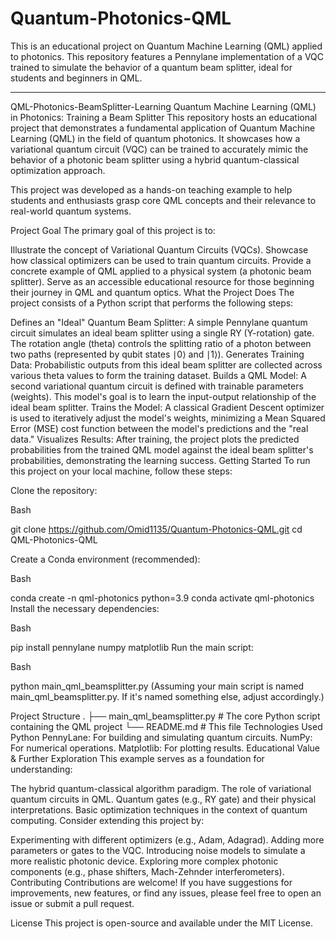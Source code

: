 # Quantum-Photonics-QML
This is an educational project on Quantum Machine Learning (QML) applied to photonics. This repository features a Pennylane implementation of a VQC trained to simulate the behavior of a quantum beam splitter, ideal for students and beginners in QML.
**************
QML-Photonics-BeamSplitter-Learning
 Quantum Machine Learning (QML) in Photonics: Training a Beam Splitter
This repository hosts an educational project that demonstrates a fundamental application of Quantum Machine Learning (QML) in the field of quantum photonics. It showcases how a variational quantum circuit (VQC) can be trained to accurately mimic the behavior of a photonic beam splitter using a hybrid quantum-classical optimization approach.

This project was developed as a hands-on teaching example to help students and enthusiasts grasp core QML concepts and their relevance to real-world quantum systems.

 Project Goal
The primary goal of this project is to:

Illustrate the concept of Variational Quantum Circuits (VQCs).
Showcase how classical optimizers can be used to train quantum circuits.
Provide a concrete example of QML applied to a physical system (a photonic beam splitter).
Serve as an accessible educational resource for those beginning their journey in QML and quantum optics.
 What the Project Does
The project consists of a Python script that performs the following steps:

Defines an "Ideal" Quantum Beam Splitter: A simple Pennylane quantum circuit simulates an ideal beam splitter using a single RY (Y-rotation) gate. The rotation angle (theta) controls the splitting ratio of a photon between two paths (represented by qubit states ∣0⟩ and ∣1⟩).
Generates Training Data: Probabilistic outputs from this ideal beam splitter are collected across various theta values to form the training dataset.
Builds a QML Model: A second variational quantum circuit is defined with trainable parameters (weights). This model's goal is to learn the input-output relationship of the ideal beam splitter.
Trains the Model: A classical Gradient Descent optimizer is used to iteratively adjust the model's weights, minimizing a Mean Squared Error (MSE) cost function between the model's predictions and the "real data."
Visualizes Results: After training, the project plots the predicted probabilities from the trained QML model against the ideal beam splitter's probabilities, demonstrating the learning success.
 Getting Started
To run this project on your local machine, follow these steps:

Clone the repository:

Bash

git clone https://github.com/Omid1135/Quantum-Photonics-QML.git 
cd QML-Photonics-QML

Create a Conda environment (recommended):

Bash

conda create -n qml-photonics python=3.9
conda activate qml-photonics
Install the necessary dependencies:

Bash

pip install pennylane numpy matplotlib
Run the main script:

Bash

python main_qml_beamsplitter.py
(Assuming your main script is named main_qml_beamsplitter.py. If it's named something else, adjust accordingly.)

 Project Structure
.
├── main_qml_beamsplitter.py # The core Python script containing the QML project
└── README.md              # This file
 Technologies Used
Python
PennyLane: For building and simulating quantum circuits.
NumPy: For numerical operations.
Matplotlib: For plotting results.
 Educational Value & Further Exploration
This example serves as a foundation for understanding:

The hybrid quantum-classical algorithm paradigm.
The role of variational quantum circuits in QML.
Quantum gates (e.g., RY gate) and their physical interpretations.
Basic optimization techniques in the context of quantum computing.
Consider extending this project by:

Experimenting with different optimizers (e.g., Adam, Adagrad).
Adding more parameters or gates to the VQC.
Introducing noise models to simulate a more realistic photonic device.
Exploring more complex photonic components (e.g., phase shifters, Mach-Zehnder interferometers).
 Contributing
Contributions are welcome! If you have suggestions for improvements, new features, or find any issues, please feel free to open an issue or submit a pull request.

 License
This project is open-source and available under the MIT License.
